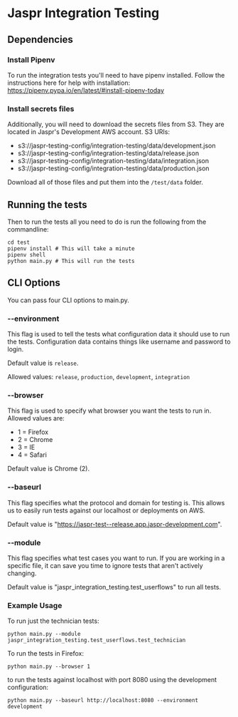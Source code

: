 # Jaspr Integration Testing

## Dependencies

### Install Pipenv
To run the integration tests you'll need to have pipenv installed. 
Follow the instructions here for help with installation: https://pipenv.pypa.io/en/latest/#install-pipenv-today

### Install secrets files
Additionally, you will need to download the secrets files from S3. 
They are located in Jaspr's Development AWS account.
S3 URIs:
* s3://jaspr-testing-config/integration-testing/data/development.json
* s3://jaspr-testing-config/integration-testing/data/release.json
* s3://jaspr-testing-config/integration-testing/data/integration.json
* s3://jaspr-testing-config/integration-testing/data/production.json

Download all of those files and put them into the `/test/data` folder.

## Running the tests

Then to run the tests all you need to do is run the following from the commandline:
```
cd test
pipenv install # This will take a minute
pipenv shell
python main.py # This will run the tests
```

## CLI Options

You can pass four CLI options to main.py. 

### --environment

This flag is used to tell the tests what configuration data it should use to run the tests. 
Configuration data contains things like username and password to login.

Default value is `release`.

Allowed values: `release`, `production`, `development`, `integration`

### --browser

This flag is used to specify what browser you want the tests to run in.
Allowed values are:
* 1 = Firefox
* 2 = Chrome
* 3 = IE
* 4 = Safari

Default value is Chrome (2).

### --baseurl

This flag specifies what the protocol and domain for testing is. 
This allows us to easily run tests against our localhost or deployments on AWS.

Default value is "https://jaspr-test--release.app.jaspr-development.com".

### --module

This flag specifies what test cases you want to run. 
If you are working in a specific file, it can save you time to ignore tests that aren't actively changing.

Default value is "jaspr_integration_testing.test_userflows" to run all tests.

### Example Usage

To run just the technician tests:
```
python main.py --module jaspr_integration_testing.test_userflows.test_technician
```

To run the tests in Firefox:
```
python main.py --browser 1
```

to run the tests against localhost with port 8080 using the development configuration:
```
python main.py --baseurl http://localhost:8080 --environment development
```
